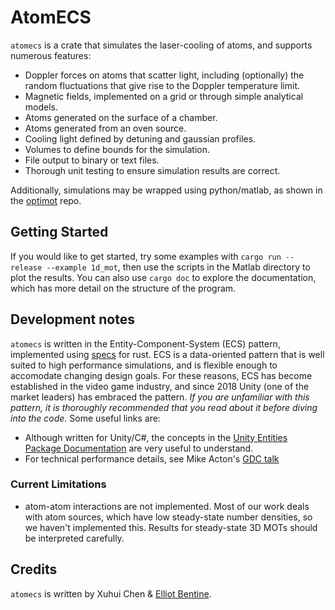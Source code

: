 # AtomECS

`atomecs` is a crate that simulates the laser-cooling of atoms, and supports numerous features:
* Doppler forces on atoms that scatter light, including (optionally) the random fluctuations that give rise to the Doppler temperature limit.
* Magnetic fields, implemented on a grid or through simple analytical models.
* Atoms generated on the surface of a chamber.
* Atoms generated from an oven source.
* Cooling light defined by detuning and gaussian profiles.
* Volumes to define bounds for the simulation.
* File output to binary or text files.
* Thorough unit testing to ensure simulation results are correct.

Additionally, simulations may be wrapped using python/matlab, as shown in the [optimot](https://bitbucket.org/footgroup/optimot) repo.

## Getting Started

If you would like to get started, try some examples with `cargo run --release --example 1d_mot`, then use the scripts in the Matlab directory to plot the results.
You can also use `cargo doc` to explore the documentation, which has more detail on the structure of the program.

## Development notes

`atomecs` is written in the Entity-Component-System (ECS) pattern, implemented using [specs](https://github.com/slide-rs/specs) for rust.
ECS is a data-oriented pattern that is well suited to high performance simulations, and is flexible enough to accomodate changing design goals.
For these reasons, ECS has become established in the video game industry, and since 2018 Unity (one of the market leaders) has embraced the pattern.
_If you are unfamiliar with this pattern, it is thoroughly recommended that you read about it before diving into the code._
Some useful links are:
* Although written for Unity/C#, the concepts in the [Unity Entities Package Documentation](https://docs.unity3d.com/Packages/com.unity.entities@0.14/manual/ecs_core.html) are very useful to understand.
* For technical performance details, see Mike Acton's [GDC talk](https://www.youtube.com/watch?v=p65Yt20pw0g)

### Current Limitations

* atom-atom interactions are not implemented. Most of our work deals with atom sources, which have low steady-state number densities, so we haven't implemented this. Results for steady-state 3D MOTs should be interpreted carefully.

## Credits

`atomecs` is written by Xuhui Chen & [Elliot Bentine](https://github.com/ElliotB256).